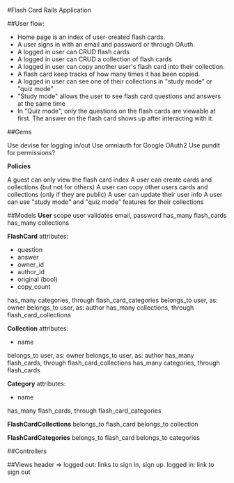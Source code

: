 #Flash Card Rails Application

##User flow:
- Home page is an index of user-created flash cards.
- A user signs in with an email and password or through OAuth.
- A logged in user can CRUD flash cards
- A logged in user can CRUD a collection of flash cards
- A logged in user can copy another user's flash card into their collection.
- A flash card keep tracks of how many times it has been copied.
- A logged in user can see one of their collections in "study mode" or "quiz mode"
- "Study mode" allows the user to see flash card questions and answers at the same time
- In "Quiz mode", only the questions on the flash cards are viewable at first. The answer on the flash card shows up after interacting with it.

##Gems

Use devise for logging in/out
Use omniauth for Google OAuth2
Use pundit for permissions?

**Policies**

A guest can only view the flash card index
A user can create cards and collections (but not for others)
A user can copy other users cards and collections (only if they are public)
A user can update their user info
A user can use "study mode" and "quiz mode" features for their collections

##Models
**User**
scope user
validates email, password
has_many flash_cards
has_many collections

**FlashCard**
attributes:
- question
- answer
- owner_id
- author_id
- original (bool)
- copy_count


has_many categories, through flash_card_categories
belongs_to user, as: owner
belongs_to user, as: author
has_many collections, through flash_card_collections

**Collection**
attributes:
- name

belongs_to user, as: owner
belongs_to user, as: author
has_many flash_cards, through flash_card_collections
has_many categories, through flash_cards

**Category**
attributes:
- name  

has_many flash_cards, through flash_card_categories

**FlashCardCollections**
belongs_to flash_card
belongs_to collection

**FlashCardCategories**
belongs_to flash_card
belongs_to categories

##Controllers


##Views
header => logged out: links to sign in, sign up. logged in: link to sign out
